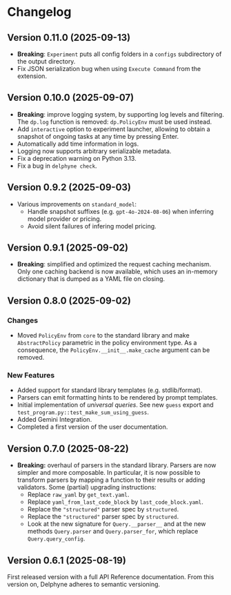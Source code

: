 # Changelog

## Version 0.11.0 (2025-09-13)

- **Breaking**: `Experiment` puts all config folders in a `configs` subdirectory of the output directory.
- Fix JSON serialization bug when using `Execute Command` from the extension.

## Version 0.10.0 (2025-09-07)

- **Breaking**: improve logging system, by supporting log levels and filtering. The `dp.log` function is removed: `dp.PolicyEnv` must be used instead.
- Add `interactive` option to experiment launcher, allowing to obtain a snapshot of ongoing tasks at any time by pressing Enter.
- Automatically add time information in logs.
- Logging now supports arbitrary serializable metadata.
- Fix a deprecation warning on Python 3.13.
- Fix a bug in `delphyne check`.

## Version 0.9.2 (2025-09-03)

- Various improvements on `standard_model`:
  - Handle snapshot suffixes (e.g. `gpt-4o-2024-08-06`) when inferring model provider or pricing.
  - Avoid silent failures of infering model pricing.

## Version 0.9.1 (2025-09-02)

- **Breaking**: simplified and optimized the request caching mechanism. Only one caching backend is now available, which uses an in-memory dictionary that is dumped as a YAML file on closing.

## Version 0.8.0 (2025-09-02)

### Changes

- Moved `PolicyEnv` from `core` to the standard library and make `AbstractPolicy` parametric in the policy environment type. As a consequence, the `PolicyEnv.__init__.make_cache` argument can be removed.

### New Features

- Added support for standard library templates (e.g. stdlib/format).
- Parsers can emit formatting hints to be rendered by prompt templates.
- Initial implementation of _universal queries_. See new `guess` export and `test_program.py::test_make_sum_using_guess`.
- Added Gemini Integration.
- Completed a first version of the user documentation.

## Version 0.7.0 (2025-08-22)

- **Breaking:** overhaul of parsers in the standard library. Parsers are now simpler and more composable. In particular, it is now possible to transform parsers by mapping a function to their results or adding validators. Some (partial) upgrading instructions:
  - Replace `raw_yaml` by `get_text.yaml`.
  - Replace `yaml_from_last_code_block` by `last_code_block.yaml`.
  - Replace the `"structured"` parser spec by `structured`.
  - Replace the `"structured"` parser spec by `structured`.
  - Look at the new signature for `Query.__parser__` and at the new methods `Query.parser` and `Query.parser_for`, which replace `Query.query_config`.

## Version 0.6.1 (2025-08-19)

First released version with a full API Reference documentation. From this version on, Delphyne adheres to semantic versioning.